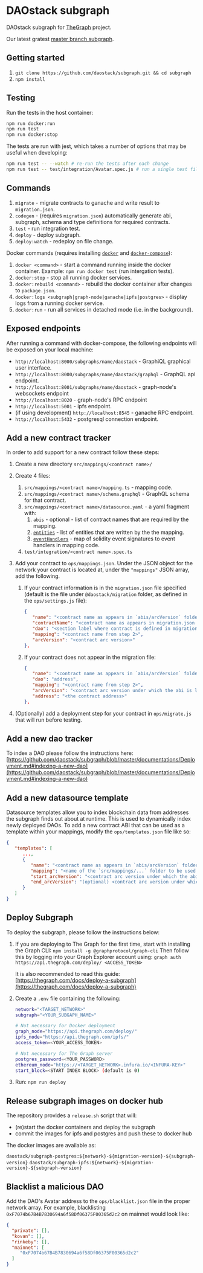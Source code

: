 # DAOstack subgraph

DAOstack subgraph for [TheGraph](https://thegraph.com/) project.

Our latest gratest [master branch subgraph](https://thegraph.com/explorer/subgraph/daostack/master).

## Getting started

1. `git clone https://github.com/daostack/subgraph.git && cd subgraph`
2. `npm install`

## Testing

Run the tests in the host container:

```sh
npm run docker:run
npm run test
npm run docker:stop
```

The tests are run with jest, which takes a number of options that may be useful when developing:

```sh
npm run test -- --watch # re-run the tests after each change
npm run test -- test/integration/Avatar.spec.js # run a single test file
```

## Commands

1. `migrate` - migrate contracts to ganache and write result to `migration.json`.
2. `codegen` - (requires `migration.json`) automatically generate abi, subgraph, schema and type definitions for
   required contracts.
3. `test` - run integration test.
4. `deploy` - deploy subgraph.
5. `deploy:watch` - redeploy on file change.

Docker commands (requires installing [`docker`](https://docs.docker.com/v17.12/install/) and
[`docker-compose`](https://docs.docker.com/compose/install/)):

1. `docker <command>` - start a command running inside the docker container. Example: `npm run docker test` (run
   intergation tests).
2. `docker:stop` - stop all running docker services.
3. `docker:rebuild <command>` - rebuild the docker container after changes to `package.json`.
4. `docker:logs <subgraph|graph-node|ganache|ipfs|postgres>` - display logs from a running docker service.
5. `docker:run` - run all services in detached mode (i.e. in the background).

## Exposed endpoints

After running a command with docker-compose, the following endpoints will be exposed on your local machine:

- `http://localhost:8000/subgraphs/name/daostack` - GraphiQL graphical user interface.
- `http://localhost:8000/subgraphs/name/daostack/graphql` - GraphQL api endpoint.
- `http://localhost:8001/subgraphs/name/daostack` - graph-node's websockets endpoint
- `http://localhost:8020` - graph-node's RPC endpoint
- `http://localhost:5001` - ipfs endpoint.
- (if using development) `http://localhost:8545` - ganache RPC endpoint.
- `http://localhost:5432` - postgresql connection endpoint.

## Add a new contract tracker

In order to add support for a new contract follow these steps:

1. Create a new directory `src/mappings/<contract name>/`
2. Create 4 files:

   1. `src/mappings/<contract name>/mapping.ts` - mapping code.
   2. `src/mappings/<contract name>/schema.graphql` - GraphQL schema for that contract.
   3. `src/mappings/<contract name>/datasource.yaml` - a yaml fragment with:
      1. `abis` - optional - list of contract names that are required by the mapping.
      2. [`entities`](https://github.com/graphprotocol/graph-node/blob/master/docs/subgraph-manifest.md#1521-ethereum-events-mapping) -
         list of entities that are written by the the mapping.
      3. [`eventHandlers`](https://github.com/graphprotocol/graph-node/blob/master/docs/subgraph-manifest.md#1522-eventhandler) -
         map of solidity event signatures to event handlers in mapping code.
   4. `test/integration/<contract name>.spec.ts`

3. Add your contract to `ops/mappings.json`. Under the JSON object for the network your contract is located at, under the `"mappings"` JSON array, add the following.

   1. If your contract information is in the `migration.json` file specified (default is the file under `@daostack/migration` folder, as defined in the `ops/settings.js` file):

      ```json
      {
         "name": "<contract name as appears in `abis/arcVersion` folder>",
         "contractName": "<contract name as appears in migration.json file>",
         "dao": "<section label where contract is defined in migration.json file (base/ dao/ test/ organs)>",
         "mapping": "<contract name from step 2>",
         "arcVersion": "<contract arc version>"
      },
      ```

   2. If your contract does not appear in the migration file:

      ```json
      {
         "name": "<contract name as appears in `abis/arcVersion` folder>",
         "dao": "address",
         "mapping": "<contract name from step 2>",
         "arcVersion": "<contract arc version under which the abi is located in the `abis` folder>",
         "address": "<the contract address>"
      },
      ```

4. (Optionally) add a deployment step for your contract in `ops/migrate.js` that will run before testing.

## Add a new dao tracker

To index a DAO please follow the instructions here: [https://github.com/daostack/subgraph/blob/master/documentations/Deployment.md#indexing-a-new-dao](https://github.com/daostack/subgraph/blob/master/documentations/Deployment.md#indexing-a-new-dao)

## Add a new datasource template

Datasource templates allow you to index blockchain data from addresses the subgraph finds out about at runtime. This is used to dynamically index newly deployed DAOs. To add a new contract ABI that can be used as a template within your mappings, modify the `ops/templates.json` file like so:

```json
{
   "templates": [
      ...,
      {
         "name": "<contract name as appears in `abis/arcVersion` folder>",
         "mapping": "<name of the `src/mappings/...` folder to be used with this contract>",
         "start_arcVersion": "<contract arc version under which the abi is located in the `abis` folder>",
         "end_arcVersion": "(optional) <contract arc version under which the abi is located in the `abis` folder> if not given, all future versions of this `name`'s contract ABI will be added as a template for this mapping"
      }
   ]
}
```

## Deploy Subgraph

To deploy the subgraph, please follow the instructions below:

1. If you are deploying to The Graph for the first time, start with installing the Graph CLI:
`npm install -g @graphprotocol/graph-cli`
Then follow this by logging into your Graph Explorer account using:
`graph auth https://api.thegraph.com/deploy/ <ACCESS_TOKEN>`

   It is also recommended to read this guide: [https://thegraph.com/docs/deploy-a-subgraph](https://thegraph.com/docs/deploy-a-subgraph)

2. Create a `.env` file containing the following:

   ```bash
   network="<TARGET_NETWORK>"
   subgraph="<YOUR_SUBGAPH_NAME>"

   # Not necessary for Docker deployment
   graph_node="https://api.thegraph.com/deploy/"
   ipfs_node="https://api.thegraph.com/ipfs/"
   access_token=<YOUR_ACCESS_TOKEN>

   # Not necessary for The Graph server
   postgres_password=<YOUR_PASSWORD>
   ethereum_node="https://<TARGET_NETWORK>.infura.io/<INFURA-KEY>"
   start_block=<START INDEX BLOCK> (default is 0)
   ```

3. Run: ``npm run deploy``

## Release subgraph images on docker hub

The repository provides a `release.sh` script that will:

- (re)start the docker containers and deploy the subgraph
- commit the images for ipfs and postgres and push these to docker hub

The docker images are available as:

`daostack/subgraph-postgres:${network}-${migration-version}-${subgraph-version}`
`daostack/subgraph-ipfs:${network}-${migration-version}-${subgraph-version}`

## Blacklist a malicious DAO
Add the DAO's Avatar address to the `ops/blacklist.json` file in the proper network array. For example, blacklisting `0xF7074b67B4B7830694a6f58Df06375F00365d2c2` on mainnet would look like:
```json
{
  "private": [],
  "kovan": [],
  "rinkeby": [],
  "mainnet": [
     "0xF7074b67B4B7830694a6f58Df06375F00365d2c2"
  ]
}
```
